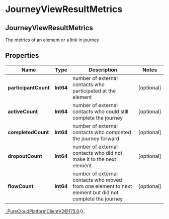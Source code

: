 # JourneyViewResultMetrics

## JourneyViewResultMetrics
The metrics of an element or a link in journey 

## Properties

|Name | Type | Description | Notes|
|------------ | ------------- | ------------- | -------------|
| **participantCount** | **Int64** | number of external contacts who participated at the element | [optional] |
| **activeCount** | **Int64** | number of external contacts who could still complete the journey | [optional] |
| **completedCount** | **Int64** | number of external contacts who completed the journey forward | [optional] |
| **dropoutCount** | **Int64** | number of external contacts who did not make it to the next element | [optional] |
| **flowCount** | **Int64** | number of external contacts who moved from one element to next element but did not complete the journey | [optional] |



_PureCloudPlatformClientV2@175.0.0_
